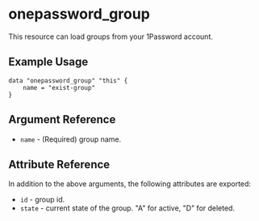 # onepassword_group

This resource can load groups from your 1Password account.

## Example Usage

```hcl
data "onepassword_group" "this" {
    name = "exist-group"
}
```

## Argument Reference

* `name` - (Required) group name.

## Attribute Reference

In addition to the above arguments, the following attributes are exported:

* `id` - group id.
* `state` - current state of the group. "A" for active, "D" for deleted.
